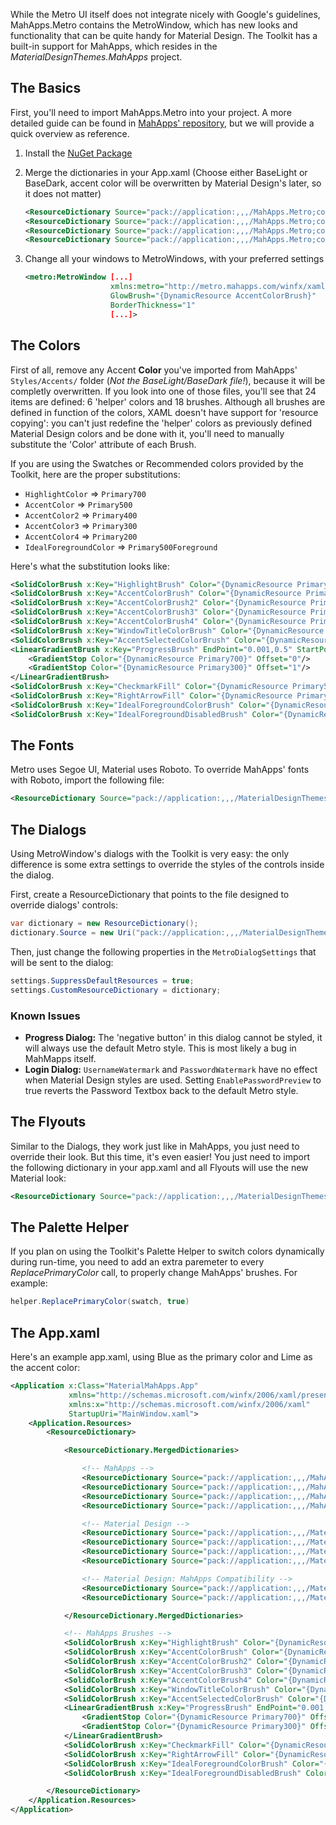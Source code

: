While the Metro UI itself does not integrate nicely with Google's guidelines, MahApps.Metro contains the MetroWindow, which has new looks and functionality that can be quite handy for Material Design. The Toolkit has a built-in support for MahApps, which resides in the *MaterialDesignThemes.MahApps* project.

## The Basics
First, you'll need to import MahApps.Metro into your project. A more detailed guide can be found in [MahApps' repository](https://github.com/MahApps/MahApps.Metro), but we will provide a quick overview as reference.

1. Install the [NuGet Package](https://www.nuget.org/packages/MahApps.Metro)
2. Merge the dictionaries in your App.xaml (Choose either BaseLight or BaseDark, accent color will be overwritten by Material Design's later, so it does not matter)

    ```xml
    <ResourceDictionary Source="pack://application:,,,/MahApps.Metro;component/Styles/Controls.xaml" />
    <ResourceDictionary Source="pack://application:,,,/MahApps.Metro;component/Styles/Fonts.xaml" />
    <ResourceDictionary Source="pack://application:,,,/MahApps.Metro;component/Styles/Colors.xaml" />
    <ResourceDictionary Source="pack://application:,,,/MahApps.Metro;component/Styles/Accents/BaseLight.xaml" />
    ```
3. Change all your windows to MetroWindows, with your preferred settings

    ```xml
    <metro:MetroWindow [...]
                       xmlns:metro="http://metro.mahapps.com/winfx/xaml/controls"
                       GlowBrush="{DynamicResource AccentColorBrush}"
                       BorderThickness="1"
                       [...]>
    ```

## The Colors
First of all, remove any Accent **Color** you've imported from MahApps' ```Styles/Accents/``` folder (*Not the BaseLight/BaseDark file!*), because it will be completly overwritten. If you look into one of those files, you'll see that 24 items are defined: 6  'helper' colors and 18 brushes. Although all brushes are defined in function of the colors, XAML doesn't have support for 'resource copying': you can't just redefine the 'helper' colors as previously defined Material Design colors and be done with it, you'll need to manually substitute the 'Color' attribute of each Brush.

If you are using the Swatches or Recommended colors provided by the Toolkit, here are the proper substitutions:
* `HighlightColor` => `Primary700`
* `AccentColor` => `Primary500`
* `AccentColor2` => `Primary400`
* `AccentColor3` => `Primary300`
* `AccentColor4` => `Primary200`
* `IdealForegroundColor` => `Primary500Foreground`

Here's what the substitution looks like:
```xml
<SolidColorBrush x:Key="HighlightBrush" Color="{DynamicResource Primary700}"/>
<SolidColorBrush x:Key="AccentColorBrush" Color="{DynamicResource Primary500}"/>
<SolidColorBrush x:Key="AccentColorBrush2" Color="{DynamicResource Primary400}"/>
<SolidColorBrush x:Key="AccentColorBrush3" Color="{DynamicResource Primary300}"/>
<SolidColorBrush x:Key="AccentColorBrush4" Color="{DynamicResource Primary200}"/>
<SolidColorBrush x:Key="WindowTitleColorBrush" Color="{DynamicResource Primary700}"/>
<SolidColorBrush x:Key="AccentSelectedColorBrush" Color="{DynamicResource Primary500Foreground}"/>
<LinearGradientBrush x:Key="ProgressBrush" EndPoint="0.001,0.5" StartPoint="1.002,0.5">
    <GradientStop Color="{DynamicResource Primary700}" Offset="0"/>
    <GradientStop Color="{DynamicResource Primary300}" Offset="1"/>
</LinearGradientBrush>
<SolidColorBrush x:Key="CheckmarkFill" Color="{DynamicResource Primary500}"/>
<SolidColorBrush x:Key="RightArrowFill" Color="{DynamicResource Primary500}"/>
<SolidColorBrush x:Key="IdealForegroundColorBrush" Color="{DynamicResource Primary500Foreground}"/>
<SolidColorBrush x:Key="IdealForegroundDisabledBrush" Color="{DynamicResource Primary500}" Opacity="0.4"/>
```

## The Fonts
Metro uses Segoe UI, Material uses Roboto. To override MahApps' fonts with Roboto, import the following file:

```xml
<ResourceDictionary Source="pack://application:,,,/MaterialDesignThemes.MahApps;component/Themes/MaterialDesignTheme.MahApps.Fonts.xaml" />
```

## The Dialogs
Using MetroWindow's dialogs with the Toolkit is very easy: the only difference is some extra settings to override the styles of the controls inside the dialog.

First, create a ResourceDictionary that points to the file designed to override dialogs' controls:

```C#
var dictionary = new ResourceDictionary();
dictionary.Source = new Uri("pack://application:,,,/MaterialDesignThemes.MahApps;component/Themes/MaterialDesignTheme.MahApps.Dialogs.xaml");
```

Then, just change the following properties in the `MetroDialogSettings` that will be sent to the dialog:

```C#
settings.SuppressDefaultResources = true;
settings.CustomResourceDictionary = dictionary;
```

### Known Issues
* **Progress Dialog:** The 'negative button' in this dialog cannot be styled, it will always use the default Metro style. This is most likely a bug in MahMapps itself.
* **Login Dialog:** `UsernameWatermark` and `PasswordWatermark` have no effect when Material Design styles are used. Setting `EnablePasswordPreview` to true reverts the Password Textbox back to the default Metro style.

## The Flyouts
Similar to the Dialogs, they work just like in MahApps, you just need to override their look. But this time, it's even easier! You just need to import the following dictionary in your app.xaml and all Flyouts will use the new Material look:

```xml
<ResourceDictionary Source="pack://application:,,,/MaterialDesignThemes.MahApps;component/Themes/MaterialDesignTheme.MahApps.Flyout.xaml" />
```

## The Palette Helper

If you plan on using the Toolkit's Palette Helper to switch colors dynamically during run-time, you need to add an extra paremeter to every *ReplacePrimaryColor* call, to properly change MahApps' brushes. For example:

```C#
helper.ReplacePrimaryColor(swatch, true)
```

## The App.xaml
Here's an example app.xaml, using Blue as the primary color and Lime as the accent color:

```xml
<Application x:Class="MaterialMahApps.App"
             xmlns="http://schemas.microsoft.com/winfx/2006/xaml/presentation"
             xmlns:x="http://schemas.microsoft.com/winfx/2006/xaml"
             StartupUri="MainWindow.xaml">
    <Application.Resources>
        <ResourceDictionary>

            <ResourceDictionary.MergedDictionaries>

                <!-- MahApps -->
                <ResourceDictionary Source="pack://application:,,,/MahApps.Metro;component/Styles/Controls.xaml" />
                <ResourceDictionary Source="pack://application:,,,/MahApps.Metro;component/Styles/Fonts.xaml" />
                <ResourceDictionary Source="pack://application:,,,/MahApps.Metro;component/Styles/Colors.xaml" />
                <ResourceDictionary Source="pack://application:,,,/MahApps.Metro;component/Styles/Accents/BaseLight.xaml" />

                <!-- Material Design -->
                <ResourceDictionary Source="pack://application:,,,/MaterialDesignThemes.Wpf;component/Themes/MaterialDesignTheme.Light.xaml" />
                <ResourceDictionary Source="pack://application:,,,/MaterialDesignThemes.Wpf;component/Themes/MaterialDesignTheme.Defaults.xaml" />
                <ResourceDictionary Source="pack://application:,,,/MaterialDesignColors;component/Themes/Recommended/Primary/MaterialDesignColor.DeepPurple.xaml" />
                <ResourceDictionary Source="pack://application:,,,/MaterialDesignColors;component/Themes/Recommended/Accent/MaterialDesignColor.Lime.xaml" />                

                <!-- Material Design: MahApps Compatibility -->
                <ResourceDictionary Source="pack://application:,,,/MaterialDesignThemes.MahApps;component/Themes/MaterialDesignTheme.MahApps.Fonts.xaml" />
                <ResourceDictionary Source="pack://application:,,,/MaterialDesignThemes.MahApps;component/Themes/MaterialDesignTheme.MahApps.Flyout.xaml" />

            </ResourceDictionary.MergedDictionaries>

            <!-- MahApps Brushes -->
            <SolidColorBrush x:Key="HighlightBrush" Color="{DynamicResource Primary700}"/>
            <SolidColorBrush x:Key="AccentColorBrush" Color="{DynamicResource Primary500}"/>
            <SolidColorBrush x:Key="AccentColorBrush2" Color="{DynamicResource Primary400}"/>
            <SolidColorBrush x:Key="AccentColorBrush3" Color="{DynamicResource Primary300}"/>
            <SolidColorBrush x:Key="AccentColorBrush4" Color="{DynamicResource Primary200}"/>
            <SolidColorBrush x:Key="WindowTitleColorBrush" Color="{DynamicResource Primary700}"/>
            <SolidColorBrush x:Key="AccentSelectedColorBrush" Color="{DynamicResource Primary500Foreground}"/>
            <LinearGradientBrush x:Key="ProgressBrush" EndPoint="0.001,0.5" StartPoint="1.002,0.5">
                <GradientStop Color="{DynamicResource Primary700}" Offset="0"/>
                <GradientStop Color="{DynamicResource Primary300}" Offset="1"/>
            </LinearGradientBrush>
            <SolidColorBrush x:Key="CheckmarkFill" Color="{DynamicResource Primary500}"/>
            <SolidColorBrush x:Key="RightArrowFill" Color="{DynamicResource Primary500}"/>
            <SolidColorBrush x:Key="IdealForegroundColorBrush" Color="{DynamicResource Primary500Foreground}"/>
            <SolidColorBrush x:Key="IdealForegroundDisabledBrush" Color="{DynamicResource Primary500}" Opacity="0.4"/>

        </ResourceDictionary>
    </Application.Resources>
</Application>
```